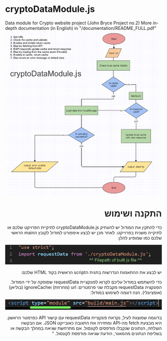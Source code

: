 # cryptoDataModule.js
Data module for Crypto website project (John Bryce Project no.2)
More in-depth documentation (in English) in "/documentation/README_FULL.pdf"
![plot](./documentation/DataModule_Flowchart_v2.png)
<div dir="rtl">
<h1>התקנה ושימוש</h1>
כדי להתקין את המודול יש להעתיק cryptoDataModule.js לתיקיית הפרויקט שלכם או לתיקייה משנית בפרוייקט. לאחר מכן יש לבצע אימפורט למודול לקובץ הmain הראשי שלכם כמו שמופיע להלן:

![plot](./documentation/DataModule_ImportStatement.png)

יש לבצע את ההתאמות הנדרשות בתגית הscript הראשית בקוד HTML שלכם:

כדי להשתמש במודול עליכם לקרוא לפונקציית requestData שסופקה על ידי המודול. הפונקציה requestData מקבלת שני פרמטרים: url (מחרוזת) וignoreCache (בוליאן) (אופציונלי). הנה דוגמה לשימוש במודול:

![plot](./documentation/HTML_ScriptTag.png)

בדוגמה שמוצגת לעיל, נקראת פונקציית requestData עם קישור API כפרמטר הראשון. היא מבצעת fetch מה-API ומחזירה את התגובה כאובייקט JSON. אם הבקשה הוצלחה, הנתונים שנקבלו מודפסים לקונסול. אם מתרחשת שגיאה במהלך הבקשה או בשליפת הנתונים מהמאגר, הודעת שגיאה מודפסת לקונסול. "
</div>